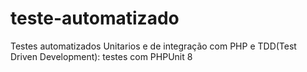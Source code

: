# teste-automatizado
Testes automatizados Unitarios e de integração com PHP e TDD(Test Driven Development): testes com PHPUnit 8
